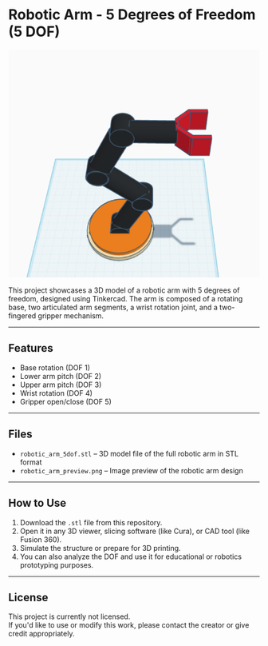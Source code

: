# Robotic Arm - 5 Degrees of Freedom (5 DOF)

![Preview](robotic_arm_preview.png)

This project showcases a 3D model of a robotic arm with 5 degrees of freedom, designed using Tinkercad. The arm is composed of a rotating base, two articulated arm segments, a wrist rotation joint, and a two-fingered gripper mechanism.

---

## Features

-  Base rotation (DOF 1)
-  Lower arm pitch (DOF 2)
-  Upper arm pitch (DOF 3)
-  Wrist rotation (DOF 4)
-  Gripper open/close (DOF 5)

---

## Files

- `robotic_arm_5dof.stl` – 3D model file of the full robotic arm in STL format
- `robotic_arm_preview.png` – Image preview of the robotic arm design

---

##  How to Use

1. Download the `.stl` file from this repository.
2. Open it in any 3D viewer, slicing software (like Cura), or CAD tool (like Fusion 360).
3. Simulate the structure or prepare for 3D printing.
4. You can also analyze the DOF and use it for educational or robotics prototyping purposes.

---

##  License

This project is currently not licensed.  
If you'd like to use or modify this work, please contact the creator or give credit appropriately.

